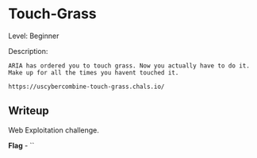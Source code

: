 # Touch-Grass
Level: Beginner

Description:
```
ARIA has ordered you to touch grass. Now you actually have to do it. Make up for all the times you havent touched it.

https://uscybercombine-touch-grass.chals.io/

```

## Writeup
Web Exploitation challenge.

**Flag** - ``
